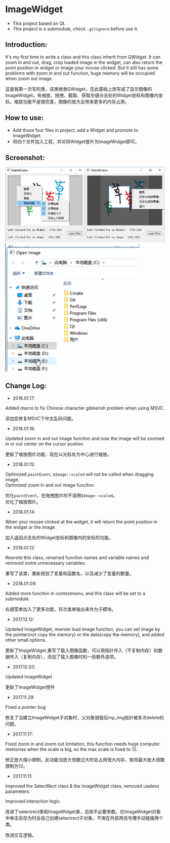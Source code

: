 # ImageWidget
- This project based on Qt.
- This project is a submodule, check `.gitignore` before use it.
## Introduction: ##
It's my first time to write a class and this class inherit from QWidget. It can zoom in and out, drag, crop loaded image in the widget, can also return the point position in widget or image your mouse clicked. But it still has some problems with zoom in and out function, huge memory will be occupied when zoom out image.      

这是我第一次写的类，该类继承QWidget，在此基础上改写成了显示图像的ImageWidget，有缩放、拖拽、截取、获取左键点击处的Widget坐标和图像内坐标。缩放功能不是很完善，图像的放大会带来更多的内存占用。    
   
## How to use: ##
- Add those four files in project, add a Widget and promote to ImageWidget.
- 将四个文件加入工程，并对将Widget提升为ImageWidget即可。
## Screenshot: ##
![](https://github.com/WangHongshuo/Readme_Images_Repository/blob/master/ImageWidget-Qt/ImageWidget-Qt_1.jpg)   
![](https://github.com/WangHongshuo/Readme_Images_Repository/blob/master/ImageWidget-Qt/ImageWidget-Qt_2.gif)
## Change Log: ##

- 2018.01.17:     

Added macro to fix Chinese character gibberish problem when using MSVC.     

添加宏修复MSVC下中文乱码问题。     

- 2018.01.16:

Updated zoom in and out image function and now the image will be zoomed in or out center on the cursor postion.      

更新了缩放图片功能，现在以光标处为中心进行缩放。     

- 2018.01.15:

Optimized `paintEvent`, `QImage::scaled` will not be called when dragging image.      
Optimized zoom in and out image funciton.     

优化`paintEvent`，在拖拽图片时不调用`QImage::scaled`。     
优化了缩放图片。       

- 2018.01.14:

When your mouse clicked at the widget, it will return the point position in the widget or the image.

加入返回点击处的Widget坐标和图像内的坐标的功能。      

- 2018.01.12:

Rewrote this class, renamed function names and variable names and removed some unnecessary variables.  

重写了该类，重新规划了变量和函数名，以及减少了变量的数量。     

- 2018.01.09: 
           
Added more funciton in contextmenu, and this class will be set to a submodule.           

右键菜单加入了更多功能，将次类单独出来作为子模块。        

- 2017.12.12:

Updated ImageWidget, rewrote load image function, you can set image by the pointer(not copy the memory) or the data(copy the memory), and added other small options.

更新了ImageWidget,重写了载入图像函数，可以用指针传入（不复制内存）和数据传入（复制内存），添加了载入图像时的一些额外选项。

- 2017.12.03:

Updated ImageWidget

更新了ImageWidget控件

- 2017.11.29:

Fixed a pointer bug

修复了当建立ImageWidget子对象时，父对象销毁后mp_img指针被多次delete的问题。

- 2017.11.17:

Fixed zoom in and zoom out limitation, this function needs huge computer memories when the scale is big, so the max scale is fixed to 12.

修正放大缩小限制，此功能当放大倍数过大时会占用很大内存，故将最大放大倍数限制为12。

- 2017.11.11:

Improved the SelectRect class & the ImageWidget class, removed useless parameters.

Improved interaction logic.

改进了selectrect类和ImageWidget类，去除不必要参数。在ImageWidget对象中单击另存为时会自己创建selectrect子对象，不用在外部用信号槽手动链接两个类。

改进交互逻辑。









